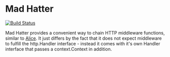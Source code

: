 Mad Hatter
==========

[![Build Status](https://travis-ci.org/docbobo/madhatter.svg?branch=master)](https://travis-ci.org/docbobo/madhatter)

Mad Hatter provides a convenient way to chain HTTP middleware functions, similar to [Alice](https://github.com/justinas/alice).
It just differs by the fact that it does not expect middleware to fulfill the http.Handler interface - instead it comes with
it's own Handler interface that passes a context.Context in addition.

